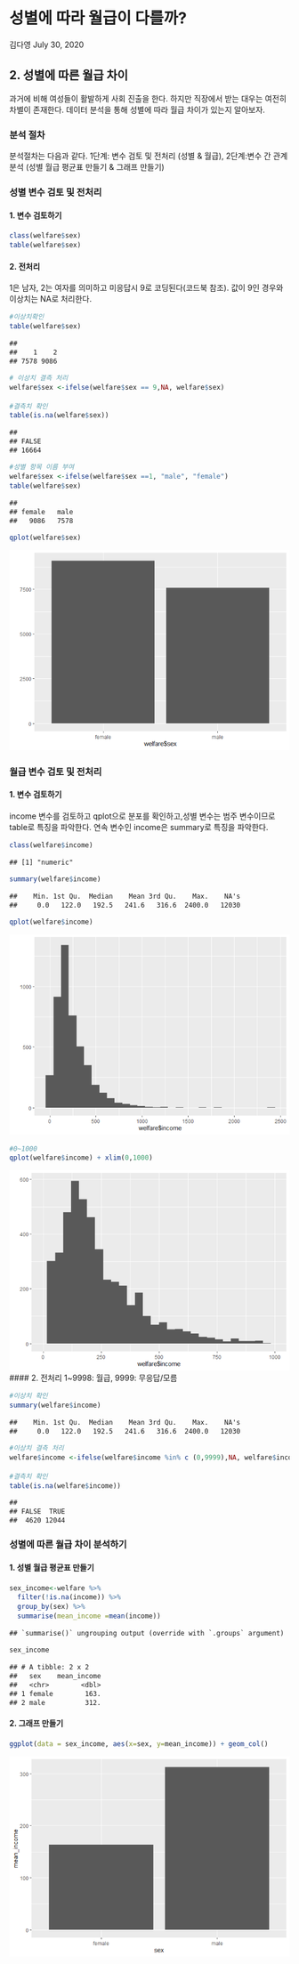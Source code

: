 성별에 따라 월급이 다를까?
================
김다영
July 30, 2020

## 2\. 성별에 따른 월급 차이

과거에 비해 여성들이 활발하게 사회 진출을 한다. 하지만 직장에서 받는 대우는 여전히 차별이 존재한다. 데이터 분석을 통해 성별에
따라 월급 차이가 있는지 알아보자.

### 분석 절차

분석절차는 다음과 같다. 1단계: 변수 검토 및 전처리 (성별 & 월급), 2단계:변수 간 관계 분석 (성별 월급 평균표 만들기
& 그래프 만들기)

### 성별 변수 검토 및 전처리

#### 1\. 변수 검토하기

``` r
class(welfare$sex)
table(welfare$sex)
```

#### 2\. 전처리

1은 남자, 2는 여자를 의미하고 미응답시 9로 코딩된다(코드북 참조). 값이 9인 경우와 이상치는 NA로 처리한다.

``` r
#이상치확인
table(welfare$sex)
```

    ## 
    ##    1    2 
    ## 7578 9086

``` r
# 이상치 결측 처리
welfare$sex <-ifelse(welfare$sex == 9,NA, welfare$sex)

#결측치 확인 
table(is.na(welfare$sex))
```

    ## 
    ## FALSE 
    ## 16664

``` r
#성별 항목 이름 부여
welfare$sex <-ifelse(welfare$sex ==1, "male", "female")
table(welfare$sex)
```

    ## 
    ## female   male 
    ##   9086   7578

``` r
qplot(welfare$sex)
```

![](welfare02_files/figure-gfm/unnamed-chunk-3-1.png)<!-- -->

### 월급 변수 검토 및 전처리

#### 1\. 변수 검토하기

income 변수를 검토하고 qplot으로 분포를 확인하고,성별 변수는 범주 변수이므로 table로 특징을 파악한다. 연속 변수인
income은 summary로 특징을 파악한다.

``` r
class(welfare$income)
```

    ## [1] "numeric"

``` r
summary(welfare$income)
```

    ##    Min. 1st Qu.  Median    Mean 3rd Qu.    Max.    NA's 
    ##     0.0   122.0   192.5   241.6   316.6  2400.0   12030

``` r
qplot(welfare$income)
```

![](welfare02_files/figure-gfm/unnamed-chunk-4-1.png)<!-- -->

``` r
#0~1000
qplot(welfare$income) + xlim(0,1000)
```

![](welfare02_files/figure-gfm/unnamed-chunk-4-2.png)<!-- --> \#\#\#\#
2. 전처리 1\~9998: 월급, 9999: 무응답/모름

``` r
#이상치 확인
summary(welfare$income)
```

    ##    Min. 1st Qu.  Median    Mean 3rd Qu.    Max.    NA's 
    ##     0.0   122.0   192.5   241.6   316.6  2400.0   12030

``` r
#이상치 결측 처리
welfare$income <-ifelse(welfare$income %in% c (0,9999),NA, welfare$income)

#결측치 확인
table(is.na(welfare$income))
```

    ## 
    ## FALSE  TRUE 
    ##  4620 12044

### 성별에 따른 월급 차이 분석하기

#### 1\. 성별 월급 평균표 만들기

``` r
sex_income<-welfare %>% 
  filter(!is.na(income)) %>% 
  group_by(sex) %>% 
  summarise(mean_income =mean(income))
```

    ## `summarise()` ungrouping output (override with `.groups` argument)

``` r
sex_income
```

    ## # A tibble: 2 x 2
    ##   sex    mean_income
    ##   <chr>        <dbl>
    ## 1 female        163.
    ## 2 male          312.

#### 2\. 그래프 만들기

``` r
ggplot(data = sex_income, aes(x=sex, y=mean_income)) + geom_col()
```

![](welfare02_files/figure-gfm/unnamed-chunk-7-1.png)<!-- -->
